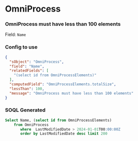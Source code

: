 # OmniProcess
### OmniProcess must have less than 100 elements
Field: `Name`

### Config to use
```json
{
  "sObject": "OmniProcess",
  "field": "Name",
  "relatedFields": [
    "(select id from OmniProcessElements)"
  ],
  "computedField": "OmniProcessElements.totalSize",
  "lessThan": 100,
  "message": "OmniProcess must have less than 100 elements"
}
```

### SOQL Generated
```sql
Select Name, (select id from OmniProcessElements)
    from OmniProcess
       where  LastModifiedDate > 2024-01-01T00:00:00Z  
       order by LastModifiedDate desc limit 200
```
